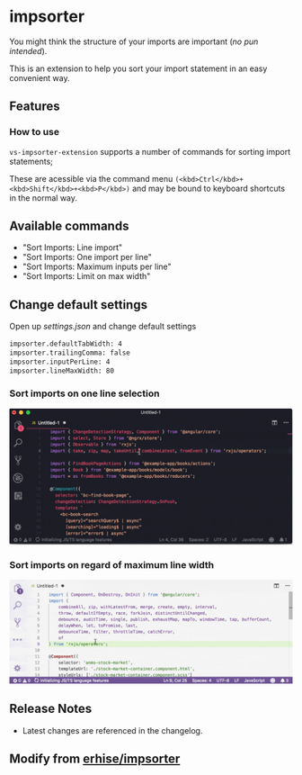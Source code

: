 # impsorter

You might think the structure of your imports are important (_no pun intended_).

This is an extension to help you sort your import statement in an easy convenient way.

## Features

### How to use

`vs-impsorter-extension` supports a number of commands for sorting import statements;

These are acessible via the command menu `(<kbd>Ctrl</kbd>+<kbd>Shift</kbd>+<kbd>P</kbd>)` and may be bound to keyboard shortcuts in the normal way.

## Available commands

- "Sort Imports: Line import"
- "Sort Imports: One import per line"
- "Sort Imports: Maximum inputs per line"
- "Sort Imports: Limit on max width"

## Change default settings

Open up _settings.json_ and change default settings

```
impsorter.defaultTabWidth: 4
impsorter.trailingComma: false
impsorter.inputPerLine: 4
impsorter.lineMaxWidth: 80
```

### Sort imports on one line selection

![sortLine](https://raw.githubusercontent.com/nuintun/impsorter/master/assets/vs-impsorter-sortLine.gif)

### Sort imports on regard of maximum line width

![sortLines](https://raw.githubusercontent.com/nuintun/impsorter/master/assets/vs-importer-sortLinesWidth.gif)

## Release Notes

- Latest changes are referenced in the changelog.

## Modify from [erhise/impsorter](https://github.com/erhise/impsorter)
